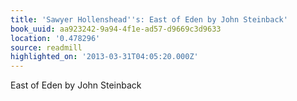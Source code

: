```yaml
---
title: 'Sawyer Hollenshead''s: East of Eden by John Steinback'
book_uuid: aa923242-9a94-4f1e-ad57-d9669c3d9633
location: '0.478296'
source: readmill
highlighted_on: '2013-03-31T04:05:20.000Z'
---
```


East of Eden by John Steinback